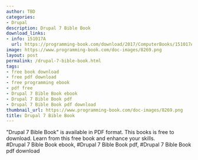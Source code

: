 ```yaml
---
author: TBD
categories:
- Drupal
description: Drupal 7 Bible Book
download_links:
- info: 151017A
  url: https://programming-book.com/download/2017/ComputerBooks/151017A/Drupal 7 Bible.pdf
image: https://www.programming-book.com/doc-images/8269.png
layout: post
permalink: /drupal-7-bible-book.html
tags:
- free book download
- free pdf download
- free programming ebook
- pdf free
- Drupal 7 Bible Book ebook
- Drupal 7 Bible Book pdf
- Drupal 7 Bible Book pdf download
thumbnail_url: https://www.programming-book.com/doc-images/8269.png
title: Drupal 7 Bible Book
---
```


 
<div class="item-desc text-justify">
  "Drupal 7 Bible Book" is available in PDF format. This books is free to download. Learn from this free book and enhance your skills.
  <br>
  #Drupal 7 Bible Book ebook, #Drupal 7 Bible Book pdf, #Drupal 7 Bible Book pdf download
</div>